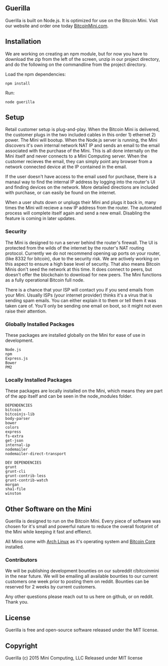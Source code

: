 ## Guerilla

Guerilla is built on Node.js. It is optimized for use on the Bitcoin Mini. Visit our website and order one today [BitcoinMini.com](https://bitcoinmini.com/).

## Installation

We are working on creating an npm module, but for now you have to download the zip from the left of the screen, unzip in our project directory, and do the following on the commandline from the project directory.

Load the npm dependencies:

`npm install`

Run:

`node guerilla`

## Setup

Retail customer setup is plug-and-play. When the Bitcoin Mini is delivered, the customer plugs in the two included cables in this order 1) ethernet 2) power. The Mini will bootup. When the Node.js server is running, the Mini discovers it's own internal network NAT IP and sends an email to the email associated with the purchase of the Mini. This is all done internally on the Mini itself and never connects to a Mini Computing server. When the customer recieves the email, they can simply point any browser from a network connected device at the IP contained in the email.

If the user doesn't have access to the email used for purchase, there is a manaul way to find the internal IP address by logging into the router's UI and finding devices on the network. More detailed directions are included with purchase, or can easily be found on the internet.

When a user shuts down or unplugs their Mini and plugs it back in, many times the Mini will recieve a new IP address from the router. The automated process will complete itself again and send a new email. Disabling the feature is coming in later updates.

### Security

The Mini is designed to run a server behind the router's firewall. The UI is protected from the wilds of the internet by the router's NAT routing protocol. Currently we do not recommend opening up ports on your router, (like 8332 for bitcoin), due to the security risk. We are actively working on this aspect to ensure a high base level of security. That also means Bitcoin Minis don't seed the network at this time. It does connect to peers, but doesn't offer the blockchain to download for new peers. The Mini functions as a fully operational Bitcoin full node.

There is a chance that your ISP will contact you if you send emails from your Mini. Usually ISPs (your internet provider) thinks it's a virus that is sending spam emails. You can either explain it to them or tell them it was taken care of. You'll only be sending one email on boot, so it might not even raise their attention.

### Globally Installed Packages

These packages are installed globally on the Mini for ease of use in development. 

	Node.js
	npm
	Express.js
	Bower
	PM2


### Locally Installed Packages

These packages are locally installed on the Mini, which means they are part of the app itself and can be seen in the node_modules folder.

	DEPENDENCIES
	bitcoin
    bitcoinjs-lib
    body-parser
    bower
    colors
    express
    fs-extra
    get-json
    internal-ip
    nodemailer
    nodemailer-direct-transport

	DEV DEPENDENCIES
	grunt
    grunt-cli
    grunt-contrib-less
    grunt-contrib-watch
    morgan
    sha1-file
    winston
	
## Other Software on the Mini

Guerilla is designed to run on the Bitcoin Mini. Every piece of software was chosen for it's small and powerful nature to reduce the overall footprint of the Mini while keeping it fast and effienct.

All Minis come with [Arch Linux](https://www.archlinux.org/) as it's operating system and [Bitcoin Core](https://github.com/bitcoin/bitcoin) installed.

### Contributors

We will be publishing development bounties on our subreddit r/bitcoinmini in the near future. We will be emailing all available bounties to our current customers one week prior to posting them on reddit. Bounties can be reserved for 2 weeks by current customers.

Any other questions please reach out to us here on github, or on reddit. Thank you.

## License

Guerilla is free and open-source software released under the MIT license.

## Copyright

Guerilla (c) 2015 Mini Computing, LLC
Released under MIT license